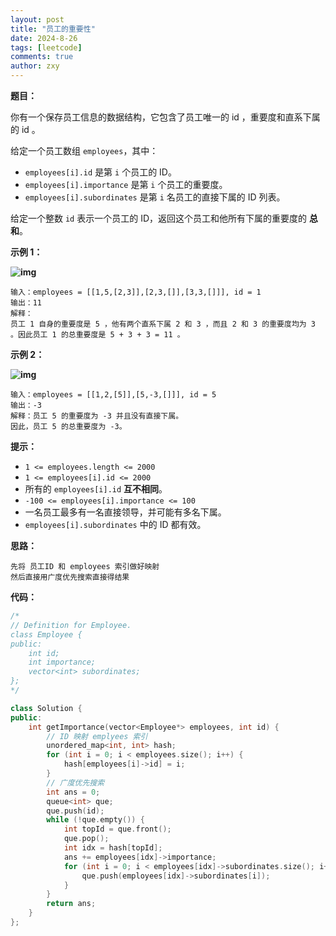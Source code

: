 ```yaml
---
layout: post
title: "员工的重要性"
date: 2024-8-26
tags: [leetcode]
comments: true
author: zxy
---
```


**题目：**

你有一个保存员工信息的数据结构，它包含了员工唯一的 id ，重要度和直系下属的 id 。

给定一个员工数组 `employees`，其中：

- `employees[i].id` 是第 `i` 个员工的 ID。
- `employees[i].importance` 是第 `i` 个员工的重要度。
- `employees[i].subordinates` 是第 `i` 名员工的直接下属的 ID 列表。

给定一个整数 `id` 表示一个员工的 ID，返回这个员工和他所有下属的重要度的 **总和**。

**示例 1：**

**![img](https://pic.leetcode.cn/1716170448-dKZffb-image.png)**

```
输入：employees = [[1,5,[2,3]],[2,3,[]],[3,3,[]]], id = 1
输出：11
解释：
员工 1 自身的重要度是 5 ，他有两个直系下属 2 和 3 ，而且 2 和 3 的重要度均为 3 。因此员工 1 的总重要度是 5 + 3 + 3 = 11 。
```

**示例 2：**

**![img](https://pic.leetcode.cn/1716170929-dkWpra-image.png)**

```
输入：employees = [[1,2,[5]],[5,-3,[]]], id = 5
输出：-3
解释：员工 5 的重要度为 -3 并且没有直接下属。
因此，员工 5 的总重要度为 -3。
```

**提示：**

- `1 <= employees.length <= 2000`
- `1 <= employees[i].id <= 2000`
- 所有的 `employees[i].id` **互不相同**。
- `-100 <= employees[i].importance <= 100`
- 一名员工最多有一名直接领导，并可能有多名下属。
- `employees[i].subordinates` 中的 ID 都有效。

**思路：**

```
先将 员工ID 和 employees 索引做好映射
然后直接用广度优先搜索直接得结果
```

**代码：**

```cpp
/*
// Definition for Employee.
class Employee {
public:
    int id;
    int importance;
    vector<int> subordinates;
};
*/

class Solution {
public:
    int getImportance(vector<Employee*> employees, int id) {
        // ID 映射 emplyees 索引
        unordered_map<int, int> hash;
        for (int i = 0; i < employees.size(); i++) {
            hash[employees[i]->id] = i;
        }
        // 广度优先搜索
        int ans = 0;
        queue<int> que;
        que.push(id);
        while (!que.empty()) {
            int topId = que.front();
            que.pop();
            int idx = hash[topId];
            ans += employees[idx]->importance;
            for (int i = 0; i < employees[idx]->subordinates.size(); i++) {
                que.push(employees[idx]->subordinates[i]);
            }
        }
        return ans;
    }
};
```









